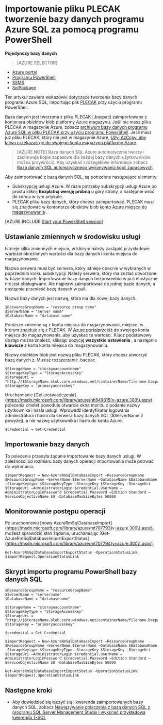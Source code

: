 <properties
    pageTitle="Importowanie pliku PLECAK tworzenie bazy danych programu Azure SQL za pomocą programu PowerShell | Microsoft Azure"
    description="Importowanie pliku PLECAK tworzenie bazy danych programu Azure SQL za pomocą programu PowerShell"
    services="sql-database"
    documentationCenter=""
    authors="stevestein"
    manager="jhubbard"
    editor=""/>

<tags
    ms.service="sql-database"
    ms.devlang="NA"
    ms.topic="article"
    ms.tgt_pltfrm="powershell"
    ms.workload="data-management"
    ms.date="08/31/2016"
    ms.author="sstein"/>

# <a name="import-a-bacpac-file-to-create-an-azure-sql-database-by-using-powershell"></a>Importowanie pliku PLECAK tworzenie bazy danych programu Azure SQL za pomocą programu PowerShell

**Pojedynczy bazy danych**

> [AZURE.SELECTOR]
- [Azure portal](sql-database-import.md)
- [Programu PowerShell](sql-database-import-powershell.md)
- [SSMS](sql-database-cloud-migrate-compatible-import-bacpac-ssms.md)
- [SqlPackage](sql-database-cloud-migrate-compatible-import-bacpac-sqlpackage.md)

Ten artykuł zawiera wskazówki dotyczące tworzenia bazy danych programu Azure SQL, importując plik [PLECAK](https://msdn.microsoft.com/library/ee210546.aspx#Anchor_4) przy użyciu programu PowerShell.

Baza danych jest tworzona z pliku PLECAK (.bacpac) zaimportowane z kontenera obiektów blob platformy Azure magazynu. Jeśli nie masz pliku PLECAK w magazynie Azure, zobacz [archiwum bazy danych programu Azure SQL w pliku PLECAK przy użyciu programu PowerShell](sql-database-export-powershell.md). Jeśli masz już pliku PLECAK, który nie jest w magazynie Azure, [Użyj AzCopy, aby łatwo przekazać go do swojego konta magazynu platformy Azure](../storage/storage-use-azcopy.md#blob-upload).

> [AZURE.NOTE] Baza danych SQL Azure automatycznie tworzy i zachowuje kopie zapasowe dla każdej bazy danych użytkowników można przywrócić. Aby uzyskać szczegółowe informacje zobacz [Baza danych SQL automatycznego wykonywania kopii zapasowych](sql-database-automated-backups.md).


Aby zaimportować z bazą danych SQL, są potrzebne następujące elementy:

- Subskrypcję usługi Azure. W razie potrzeby subskrypcji usługi Azure po prostu kliknij **Bezpłatną wersję próbną** u góry strony, a następnie wróć do końca w tym artykule.
- PLECAK pliku bazy danych, który chcesz zaimportować. PLECAK musi się znajdować w kontenerze obiektów blob [konto Azure miejsca do magazynowania](../storage/storage-create-storage-account.md) .



[AZURE.INCLUDE [Start your PowerShell session](../../includes/sql-database-powershell.md)]



## <a name="set-up-the-variables-for-your-environment"></a>Ustawianie zmiennych w środowisku usługi

Istnieje kilka zmiennych miejsce, w którym należy zastąpić przykładowe wartości określonych wartości dla bazy danych i konta miejsca do magazynowania.

Nazwa serwera musi być serwera, który istnieje obecnie w wybranych w poprzednim kroku subskrypcji. Należy serwera, który ma zostać utworzone w bazie danych. Importowanie bazy danych bezpośrednio w puli elastyczne nie jest obsługiwane. Ale najpierw zaimportować do jednej bazie danych, a następnie przenieść bazę danych w puli.

Nazwa bazy danych jest nazwę, która ma dla nowej bazy danych.

    $ResourceGroupName = "resource group name"
    $ServerName = "server name"
    $DatabaseName = "database name"


Poniższe zmienne są z konta miejsca do magazynowania, miejsce, w którym znajduje się z PLECAK. W [Azure portal](https://portal.azure.com)przejdź do swojego konta miejsca do magazynowania, aby uzyskać te wartości. Klucz podstawowy dostęp można znaleźć, klikając pozycję **wszystkie ustawienia** , a następnie **klawisze** z karta konta miejsca do magazynowania.

Nazwy obiektów blob jest nazwą pliku PLECAK, który chcesz utworzyć bazę danych z. Musisz rozszerzenie .bacpac.

    $StorageName = "storageaccountname"
    $StorageKeyType = "StorageAccessKey"
    $StorageUri = "http://$StorageName.blob.core.windows.net/containerName/filename.bacpac"
    $StorageKey = "primaryaccesskey"


Uruchamianie [Get-poświadczenia] (https://msdn.microsoft.com/library/azure/hh849815(v=azure.300\).aspx) polecenia cmdlet powoduje otwarcie okna monitu o podanie nazwy użytkownika i hasła usługi. Wprowadź identyfikator logowania administratora i hasło dla serwera bazy danych SQL ($ServerName z powyżej), a nie nazwę użytkownika i hasło do konta Azure.

    $credential = Get-Credential


## <a name="import-the-database"></a>Importowanie bazy danych

To polecenie przesyła żądanie Importowanie bazy danych usługi. W zależności od rozmiaru bazy danych operacji importowania może potrwać do wykonania.

    $importRequest = New-AzureRmSqlDatabaseImport –ResourceGroupName $ResourceGroupName –ServerName $ServerName –DatabaseName $DatabaseName –StorageKeytype $StorageKeyType –StorageKey $StorageKey -StorageUri $StorageUri –AdministratorLogin $credential.UserName –AdministratorLoginPassword $credential.Password –Edition Standard –ServiceObjectiveName S0 -DatabaseMaxSizeBytes 50000


## <a name="monitor-the-progress-of-the-operation"></a>Monitorowanie postępu operacji

Po uruchomieniu [nowy AzureRmSqlDatabaseImport] (https://msdn.microsoft.com/library/azure/mt707793(v=azure.300\).aspx), możesz sprawdzić stan żądania, uruchamiając [Get-AzureRmSqlDatabaseImportExportStatus] (https://msdn.microsoft.com/library/azure/mt707794(v=azure.300\).aspx).

    Get-AzureRmSqlDatabaseImportExportStatus -OperationStatusLink $importRequest.OperationStatusLink



## <a name="sql-database-powershell-import-script"></a>Skrypt importu programu PowerShell bazy danych SQL


    $ResourceGroupName = "resourceGroupName"
    $ServerName = "servername"
    $DatabaseName = "databasename"

    $StorageName = "storageaccountname"
    $StorageKeyType = "StorageAccessKey"
    $StorageUri = "http://$StorageName.blob.core.windows.net/containerName/filename.bacpac"
    $StorageKey = "primaryaccesskey"

    $credential = Get-Credential

    $importRequest = New-AzureRmSqlDatabaseImport –ResourceGroupName $ResourceGroupName –ServerName $ServerName –DatabaseName $DatabaseName –StorageKeytype $StorageKeyType –StorageKey $StorageKey -StorageUri $StorageUri –AdministratorLogin $credential.UserName –AdministratorLoginPassword $credential.Password –Edition Standard –ServiceObjectiveName S0 -DatabaseMaxSizeBytes 50000

    Get-AzureRmSqlDatabaseImportExportStatus -OperationStatusLink $importRequest.OperationStatusLink



## <a name="next-steps"></a>Następne kroki

- Aby dowiedzieć się łączyć się i kwerenda zaimportowanych bazy danych SQL, zobacz [Nawiązywanie połączenia z bazą danych SQL z programu SQL Server Management Studio i wykonać przykładowa kwerenda T-SQL](sql-database-connect-query-ssms.md)
